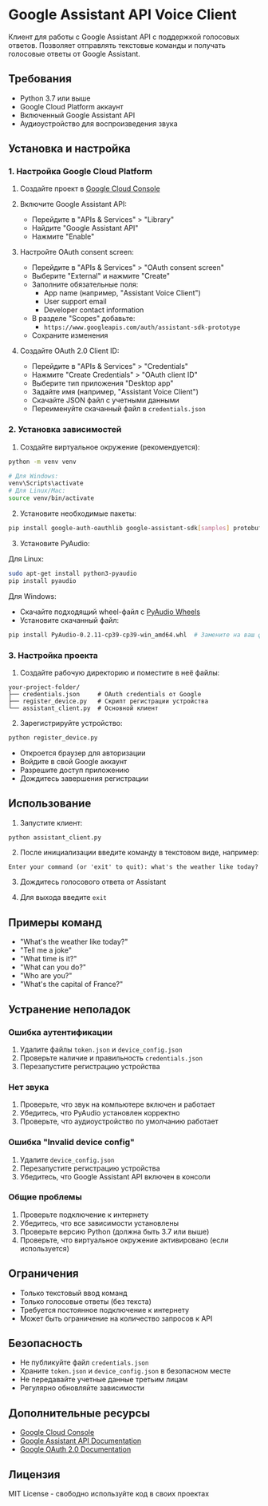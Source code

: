 # Google Assistant API Voice Client

Клиент для работы с Google Assistant API с поддержкой голосовых ответов. Позволяет отправлять текстовые команды и получать голосовые ответы от Google Assistant.

## Требования

- Python 3.7 или выше
- Google Cloud Platform аккаунт
- Включенный Google Assistant API
- Аудиоустройство для воспроизведения звука

## Установка и настройка

### 1. Настройка Google Cloud Platform

1. Создайте проект в [Google Cloud Console](https://console.cloud.google.com)
2. Включите Google Assistant API:
   - Перейдите в "APIs & Services" > "Library"
   - Найдите "Google Assistant API"
   - Нажмите "Enable"

3. Настройте OAuth consent screen:
   - Перейдите в "APIs & Services" > "OAuth consent screen"
   - Выберите "External" и нажмите "Create"
   - Заполните обязательные поля:
     - App name (например, "Assistant Voice Client")
     - User support email
     - Developer contact information
   - В разделе "Scopes" добавьте:
     - `https://www.googleapis.com/auth/assistant-sdk-prototype`
   - Сохраните изменения

4. Создайте OAuth 2.0 Client ID:
   - Перейдите в "APIs & Services" > "Credentials"
   - Нажмите "Create Credentials" > "OAuth client ID"
   - Выберите тип приложения "Desktop app"
   - Задайте имя (например, "Assistant Voice Client")
   - Скачайте JSON файл с учетными данными
   - Переименуйте скачанный файл в `credentials.json`

### 2. Установка зависимостей

1. Создайте виртуальное окружение (рекомендуется):
```bash
python -m venv venv

# Для Windows:
venv\Scripts\activate
# Для Linux/Mac:
source venv/bin/activate
```

2. Установите необходимые пакеты:
```bash
pip install google-auth-oauthlib google-assistant-sdk[samples] protobuf==3.20.0
```

3. Установите PyAudio:

Для Linux:
```bash
sudo apt-get install python3-pyaudio
pip install pyaudio
```

Для Windows:
- Скачайте подходящий wheel-файл с [PyAudio Wheels](https://www.lfd.uci.edu/~gohlke/pythonlibs/#pyaudio)
- Установите скачанный файл:
```bash
pip install PyAudio‑0.2.11‑cp39‑cp39‑win_amd64.whl  # Замените на ваш файл
```

### 3. Настройка проекта

1. Создайте рабочую директорию и поместите в неё файлы:
```
your-project-folder/
├── credentials.json     # OAuth credentials от Google
├── register_device.py   # Скрипт регистрации устройства
└── assistant_client.py  # Основной клиент
```

2. Зарегистрируйте устройство:
```bash
python register_device.py
```
- Откроется браузер для авторизации
- Войдите в свой Google аккаунт
- Разрешите доступ приложению
- Дождитесь завершения регистрации

## Использование

1. Запустите клиент:
```bash
python assistant_client.py
```

2. После инициализации введите команду в текстовом виде, например:
```
Enter your command (or 'exit' to quit): what's the weather like today?
```

3. Дождитесь голосового ответа от Assistant

4. Для выхода введите `exit`

## Примеры команд

- "What's the weather like today?"
- "Tell me a joke"
- "What time is it?"
- "What can you do?"
- "Who are you?"
- "What's the capital of France?"

## Устранение неполадок

### Ошибка аутентификации
1. Удалите файлы `token.json` и `device_config.json`
2. Проверьте наличие и правильность `credentials.json`
3. Перезапустите регистрацию устройства

### Нет звука
1. Проверьте, что звук на компьютере включен и работает
2. Убедитесь, что PyAudio установлен корректно
3. Проверьте, что аудиоустройство по умолчанию работает

### Ошибка "Invalid device config"
1. Удалите `device_config.json`
2. Перезапустите регистрацию устройства
3. Убедитесь, что Google Assistant API включен в консоли

### Общие проблемы
1. Проверьте подключение к интернету
2. Убедитесь, что все зависимости установлены
3. Проверьте версию Python (должна быть 3.7 или выше)
4. Проверьте, что виртуальное окружение активировано (если используется)

## Ограничения

- Только текстовый ввод команд
- Только голосовые ответы (без текста)
- Требуется постоянное подключение к интернету
- Может быть ограничение на количество запросов к API

## Безопасность

- Не публикуйте файл `credentials.json`
- Храните `token.json` и `device_config.json` в безопасном месте
- Не передавайте учетные данные третьим лицам
- Регулярно обновляйте зависимости

## Дополнительные ресурсы

- [Google Cloud Console](https://console.cloud.google.com)
- [Google Assistant API Documentation](https://developers.google.com/assistant/sdk/overview)
- [Google OAuth 2.0 Documentation](https://developers.google.com/identity/protocols/oauth2)

## Лицензия

MIT License - свободно используйте код в своих проектах
